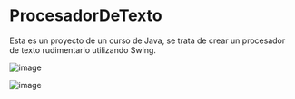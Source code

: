 # ProcesadorDeTexto

Esta es un proyecto de un curso de Java, se trata de crear un procesador de texto rudimentario utilizando Swing.

![image](https://user-images.githubusercontent.com/34726470/209587390-963e30f1-bf64-4f19-b1d9-aa4ff3adfb6b.png)

![image](https://user-images.githubusercontent.com/34726470/209587601-455ce951-4461-4359-b534-31ed36d1db31.png)
